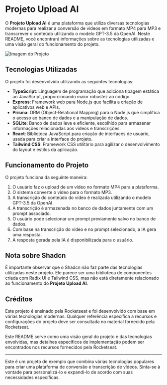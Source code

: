 # Projeto Upload AI

O **Projeto Upload AI** é uma plataforma que utiliza diversas tecnologias modernas para realizar a conversão de vídeos em formato MP4 para MP3 e transcrever o conteúdo utilizando o modelo GPT-3.5 da OpenAI. Neste README, você encontrará informações sobre as tecnologias utilizadas e uma visão geral do funcionamento do projeto.

![Imagem do Projeto](https://imgur.com/zA9n0LJ.png)

## Tecnologias Utilizadas

O projeto foi desenvolvido utilizando as seguintes tecnologias:

- **TypeScript**: Linguagem de programação que adiciona tipagem estática ao JavaScript, proporcionando maior robustez ao código.
- **Express**: Framework web para Node.js que facilita a criação de aplicativos web e APIs.
- **Prisma**: ORM (Object-Relational Mapping) para o Node.js que simplifica o acesso ao banco de dados e a manipulação de dados.
- **SQLite**: Banco de dados leve e eficiente, escolhido para armazenar informações relacionadas aos vídeos e transcrições.
- **React**: Biblioteca JavaScript para criação de interfaces de usuário, usada para criar a interface do projeto.
- **Tailwind CSS**: Framework CSS utilitário para agilizar o desenvolvimento do layout e estilos da aplicação.

## Funcionamento do Projeto

O projeto funciona da seguinte maneira:

1. O usuário faz o upload de um vídeo no formato MP4 para a plataforma.
2. O sistema converte o vídeo para o formato MP3.
3. A transcrição do conteúdo do vídeo é realizada utilizando o modelo GPT-3.5 da OpenAI.
4. A transcrição é armazenada no banco de dados juntamente com um prompt associado.
5. O usuário pode selecionar um prompt previamente salvo no banco de dados.
6. Com base na transcrição do vídeo e no prompt selecionado, a IA gera uma resposta.
7. A resposta gerada pela IA é disponibilizada para o usuário.

## Nota sobre Shadcn

É importante observar que o Shadcn não faz parte das tecnologias utilizadas neste projeto. Ele parece ser uma biblioteca de componentes criada com Radix UI e Tailwind CSS, mas não está diretamente relacionado ao funcionamento do **Projeto Upload AI**.

## Créditos

Este projeto é ensinado pela Rocketseat e foi desenvolvido com base em várias tecnologias modernas. Qualquer referência específica a recursos e configurações do projeto deve ser consultada no material fornecido pela Rocketseat.

Este README serve como uma visão geral do projeto e das tecnologias envolvidas, mas detalhes específicos de implementação podem ser encontrados nos recursos fornecidos pela Rocketseat.

---

Este é um projeto de exemplo que combina várias tecnologias populares para criar uma plataforma de conversão e transcrição de vídeos. Sinta-se à vontade para personalizá-lo e expandi-lo de acordo com suas necessidades específicas.